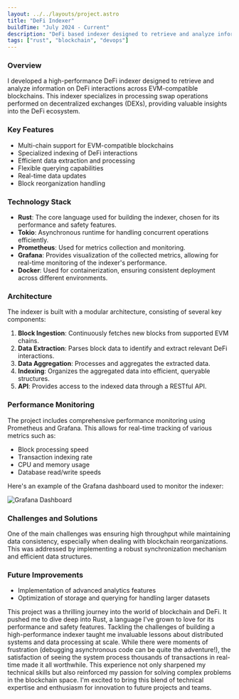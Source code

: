 ```yaml
---
layout: ../../layouts/project.astro
title: "DeFi Indexer"
buildTime: "July 2024 - Current"
description: "DeFi based indexer designed to retrieve and analyze information on DeFi interactions across EVM-compatible blockchains. It specializes in indexing swap operations performed on DEX LPs, providing valuable insights about the best performing tokens, traders and more."
tags: ["rust", "blockchain", "devops"]
---
```

### Overview

I developed a high-performance DeFi indexer designed to retrieve and analyze information on DeFi interactions across EVM-compatible blockchains. This indexer specializes in processing swap operations performed on decentralized exchanges (DEXs), providing valuable insights into the DeFi ecosystem.

### Key Features

- Multi-chain support for EVM-compatible blockchains
- Specialized indexing of DeFi interactions
- Efficient data extraction and processing
- Flexible querying capabilities
- Real-time data updates
- Block reorganization handling

### Technology Stack

- **Rust**: The core language used for building the indexer, chosen for its performance and safety features.
- **Tokio**: Asynchronous runtime for handling concurrent operations efficiently.
- **Prometheus**: Used for metrics collection and monitoring.
- **Grafana**: Provides visualization of the collected metrics, allowing for real-time monitoring of the indexer's performance.
- **Docker**: Used for containerization, ensuring consistent deployment across different environments.

### Architecture

The indexer is built with a modular architecture, consisting of several key components:

1. **Block Ingestion**: Continuously fetches new blocks from supported EVM chains.
2. **Data Extraction**: Parses block data to identify and extract relevant DeFi interactions.
3. **Data Aggregation**: Processes and aggregates the extracted data.
4. **Indexing**: Organizes the aggregated data into efficient, queryable structures.
5. **API**: Provides access to the indexed data through a RESTful API.

### Performance Monitoring

The project includes comprehensive performance monitoring using Prometheus and Grafana. This allows for real-time tracking of various metrics such as:

- Block processing speed
- Transaction indexing rate
- CPU and memory usage
- Database read/write speeds

Here's an example of the Grafana dashboard used to monitor the indexer:

![Grafana Dashboard](/projects/indexer.png)

### Challenges and Solutions

One of the main challenges was ensuring high throughput while maintaining data consistency, especially when dealing with blockchain reorganizations. This was addressed by implementing a robust synchronization mechanism and efficient data structures.

### Future Improvements

- Implementation of advanced analytics features
- Optimization of storage and querying for handling larger datasets

This project was a thrilling journey into the world of blockchain and DeFi. It pushed me to dive deep into Rust, a language I've grown to love for its performance and safety features. Tackling the challenges of building a high-performance indexer taught me invaluable lessons about distributed systems and data processing at scale. While there were moments of frustration (debugging asynchronous code can be quite the adventure!), the satisfaction of seeing the system process thousands of transactions in real-time made it all worthwhile. This experience not only sharpened my technical skills but also reinforced my passion for solving complex problems in the blockchain space. I'm excited to bring this blend of technical expertise and enthusiasm for innovation to future projects and teams.